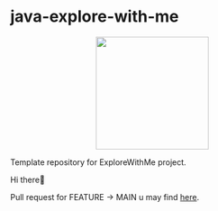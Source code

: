 # java-explore-with-me

<div id="header" align="center">
  <img src="https://media.giphy.com/media/v1.Y2lkPTc5MGI3NjExcGw5ZDVqdmpyOXY2aGN0bjBxeHBkN3hucGR6MDE2M2k1enFwamZsaSZlcD12MV9pbnRlcm5hbF9naWZfYnlfaWQmY3Q9cw/UQsHPXWUijXGwdEGeZ/giphy.gif" width="200"/>
</div>

Template repository for ExploreWithMe project.

Hi there🖖

Pull request for FEATURE -> MAIN u may find [here](https://github.com/elGordoGato/explore-with-me/pull/3 "Pull request!").
